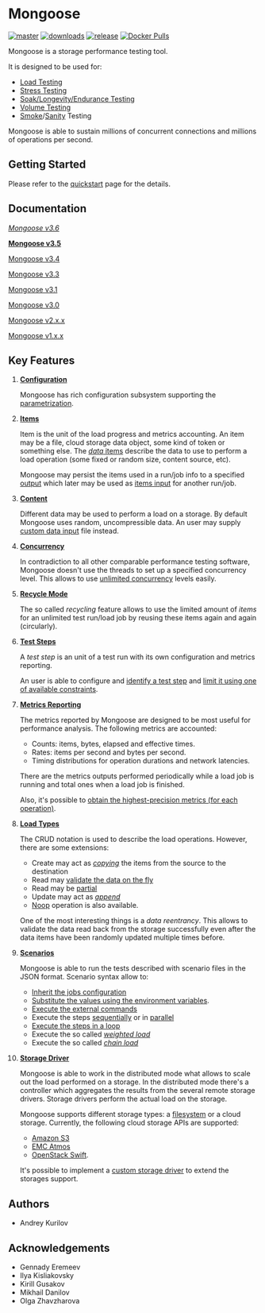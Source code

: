 # Mongoose

[![master](https://img.shields.io/travis/emc-mongoose/mongoose/master.svg)](https://travis-ci.org/emcmongoose/mongoose)
[![downloads](https://img.shields.io/github/downloads/emc-mongoose/mongoose/total.svg)](https://github.com/emc-mongoose/mongoose/releases)
[![release](https://img.shields.io/github/release/emc-mongoose/mongoose.svg)]()
[![Docker Pulls](https://img.shields.io/docker/pulls/emcmongoose/mongoose.svg)](https://hub.docker.com/r/emcmongoose/mongoose/)

Mongoose is a storage performance testing tool.

It is designed to be used for:
* [Load Testing](https://en.wikipedia.org/wiki/Load_testing)
* [Stress Testing](https://en.wikipedia.org/wiki/Stress_testing)
* [Soak/Longevity/Endurance Testing](https://en.wikipedia.org/wiki/Soak_testing)
* [Volume Testing](https://en.wikipedia.org/wiki/Volume_testing)
* [Smoke](https://en.wikipedia.org/wiki/Smoke_testing_(software))/[Sanity](https://en.wikipedia.org/wiki/Sanity_check) Testing

Mongoose is able to sustain millions of concurrent connections and
millions of operations per second.

## Getting Started

Please refer to the [quickstart](https://github.com/emc-mongoose/mongoose/wiki/v3.5-Quickstart)
page for the details.

## Documentation

*[Mongoose v3.6](https://github.com/emc-mongoose/mongoose/wiki/v3.6-Overview)*

**[Mongoose v3.5](https://github.com/emc-mongoose/mongoose/wiki/v3.5-Overview)**

[Mongoose v3.4](https://github.com/emc-mongoose/mongoose/wiki/v3.4-Overview)

[Mongoose v3.3](https://github.com/emc-mongoose/mongoose/wiki/v3.3-Overview)

[Mongoose v3.1](https://github.com/emc-mongoose/mongoose/wiki/v3.1-Overview)

[Mongoose v3.0](https://github.com/emc-mongoose/mongoose/wiki/v3.0-Overview)

[Mongoose v2.x.x](http://emc-mongoose.github.io/mongoose)

[Mongoose v1.x.x](https://github.com/emc-mongoose/mongoose/wiki/v1.x-Overview)

## Key Features

1. **[Configuration](https://github.com/emc-mongoose/mongoose/wiki/v3.5-Configuration)**

    Mongoose has rich configuration subsystem supporting the
    [parametrization](https://github.com/emc-mongoose/mongoose/wiki/v3.5-Configuration#2-parametrization).

2. **[Items](https://github.com/emc-mongoose/mongoose/wiki/v3.5-User-Guide#2-items)**

    Item is the unit of the load progress and metrics accounting. An item may be a file,
    cloud storage data object, some kind of token or something else. The
    [*data* items](https://github.com/emc-mongoose/mongoose/wiki/v3.5-User-Guide#211-data-items) describe the data to use to perform a load
    operation (some fixed or random size, content source, etc).

    Mongoose may persist the items used in a run/job info to a specified
    [output](https://github.com/emc-mongoose/mongoose/wiki/v3.5-User-Guide#23-items-output) which later may be used as
    [items input](https://github.com/emc-mongoose/mongoose/wiki/v3.5-User-Guide#22-items-input) for another run/job.

3. **[Content](https://github.com/emc-mongoose/mongoose/wiki/v3.5-User-Guide#3-content)**

    Different data may be used to perform a load on a storage. By default Mongoose uses random,
    uncompressible data. An user may supply
    [custom data input](https://github.com/emc-mongoose/mongoose/wiki/v3.5-User-Guide#32-payload-from-the-external-file) file instead.

4. **[Concurrency](https://github.com/emc-mongoose/mongoose/wiki/v3.5-User-Guide#4-concurrency)**

    In contradiction to all other comparable performance testing software, Mongoose doesn't use the
    threads to set up a specified concurrency level. This allows to use
    [unlimited concurrency](https://github.com/emc-mongoose/mongoose/wiki/v3.5-User-Guide#42-unlimited-concurrency) levels easily.

5. **[Recycle Mode](https://github.com/emc-mongoose/mongoose/wiki/v3.5-User-Guide#5-recycle-mode)**

    The so called *recycling* feature allows to use the limited amount of *items* for an unlimited
    test run/load job by reusing these items again and again (circularly).

6. **[Test Steps](https://github.com/emc-mongoose/mongoose/wiki/v3.5-User-Guide#6-test-steps)**

    A *test step* is an unit of a test run with its own configuration and metrics reporting.

    An user is able to configure and [identify a test step](https://github.com/emc-mongoose/mongoose/wiki/v3.5-User-Guide#61-test-steps-identification) and
    [limit it using one of available constraints](https://github.com/emc-mongoose/mongoose/wiki/v3.4-User-Guide#62-test-steps-limitation).

7. **[Metrics Reporting](https://github.com/emc-mongoose/mongoose/wiki/v3.5-User-Guide#72-metrics-output)**

    The metrics reported by Mongoose are designed to be most useful for performance analysis.
    The following metrics are accounted:
    * Counts: items, bytes, elapsed and effective times.
    * Rates: items per second and bytes per second.
    * Timing distributions for operation durations and network latencies.

    There are the metrics outputs performed periodically while a load job is running and
    total ones when a load job is finished.

    Also, it's possible to
    [obtain the highest-precision metrics (for each operation)](https://github.com/emc-mongoose/mongoose/wiki/v3.5-User-Guide#723-trace-metrics-output).

8. **[Load Types](https://github.com/emc-mongoose/mongoose/wiki/v3.5-User-Guide#8-load-types)**

    The CRUD notation is used to describe the load operations. However, there are some extensions:
    * Create may act as *[copying](https://github.com/emc-mongoose/mongoose/wiki/v3.5-User-Guide#822-copy-mode)* the items from the source to the destination
    * Read may [validate the data on the fly](https://github.com/emc-mongoose/mongoose/wiki/v3.5-User-Guide#832-read-with-enabled-validation)
    * Read may be [partial](https://github.com/emc-mongoose/mongoose/wiki/v3.5-User-Guide#833-partial-read)
    * Update may act as *[append](https://github.com/emc-mongoose/mongoose/wiki/v3.5-User-Guide#8434-append)*
    * [Noop](https://github.com/emc-mongoose/mongoose/wiki/v3.5-User-Guide#81-noop) operation is also available.

    One of the most interesting things is a *data reentrancy*. This allows to validate the data
    read back from the storage successfully even after the data items have been randomly updated
    multiple times before.

9. **[Scenarios](https://github.com/emc-mongoose/mongoose/wiki/v3.5-User-Guide#9-scenarios)**

    Mongoose is able to run the tests described with scenario files in the JSON format. Scenario
    syntax allow to:
    * [Inherit the jobs configuration](https://github.com/emc-mongoose/mongoose/wiki/v3.5-User-Guide#942-step-configuration-inheritance)
    * [Substitute the values using the environment variables](https://github.com/emc-mongoose/mongoose/wiki/v3.5-User-Guide#944-environment-values-substitution-in-the-scenario).
    * [Execute the external commands](https://github.com/emc-mongoose/mongoose/wiki/v3.5-User-Guide#951-shell-command)
    * Execute the steps [sequentially](https://github.com/emc-mongoose/mongoose/wiki/v3.5-User-Guide#955-sequential-step) or in [parallel](https://github.com/emc-mongoose/mongoose/wiki/v3.4-User-Guide#954-parallel-step)
    * [Execute the steps in a loop](https://github.com/emc-mongoose/mongoose/wiki/v3.5-User-Guide#956-loop-step)
    * Execute the so called *[weighted load](https://github.com/emc-mongoose/mongoose/wiki/v3.5-User-Guide#9572-weighted-load-step)*
    * Execute the so called *[chain load](https://github.com/emc-mongoose/mongoose/wiki/v3.5-User-Guide#958-chain-load-step)*

10. **[Storage Driver](https://github.com/emc-mongoose/mongoose/wiki/v3.5-User-Guide#10-storage-driver)**

    Mongoose is able to work in the distributed mode what allows to scale out the load
    performed on a storage. In the distributed mode there's a controller which aggregates the
    results from the several remote storage drivers. Storage drivers perform the actual
    load on the storage.

    Mongoose supports different storage types: a
    [filesystem](https://github.com/emc-mongoose/mongoose/wiki/v3.5-User-Guide#103-filesystem-storage-driver) or a cloud storage.
    Currently, the following cloud storage APIs are supported:
    * [Amazon S3](https://github.com/emc-mongoose/mongoose/wiki/v3.5-User-Guide#10452-atmos)
    * [EMC Atmos](https://github.com/emc-mongoose/mongoose/wiki/v3.5-User-Guide#10453-s3)
    * [OpenStack Swift](https://github.com/emc-mongoose/mongoose/wiki/v3.5-User-Guide#10454-swift).

    It's possible to implement a [custom storage driver](https://github.com/emc-mongoose/mongoose/wiki/v3.5-Custom-Storage-Driver) to extend the storages support.

## Authors

* Andrey Kurilov

## Acknowledgements

* Gennady Eremeev
* Ilya Kisliakovsky
* Kirill Gusakov
* Mikhail Danilov
* Olga Zhavzharova
